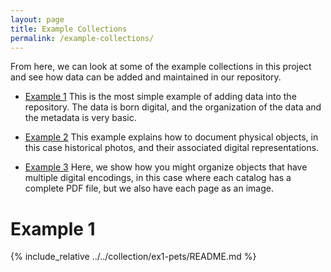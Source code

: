 ```yaml
---
layout: page
title: Example Collections
permalink: /example-collections/
---
```


From here, we can look at some of the example collections in this project and
see how data can be added and maintained in our repository.

- [Example 1](../../collection/ex1-pets) This is the most
  simple example of adding data into the repository.  The data is born digital,
  and the organization of the data and the metadata is very basic.

- [Example 2](../examples/ex2-photos) This example explains how
  to document physical objects, in this case historical photos, and their
  associated digital representations.

- [Example 3](../examples/ex3-sherry-lehmann) Here, we show how you
might organize objects that have multiple digital encodings, in this case where
each catalog has a complete PDF file, but we also have each page as an image.

# Example 1

{% include_relative ../../collection/ex1-pets/README.md %}
